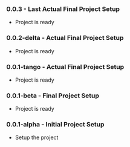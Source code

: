 ### 0.0.3 - Last Actual Final Project Setup
* Project is ready

### 0.0.2-delta - Actual Final Project Setup
* Project is ready

### 0.0.1-tango - Actual Final Project Setup
* Project is ready

### 0.0.1-beta - Final Project Setup
* Project is ready

### 0.0.1-alpha - Initial Project Setup
* Setup the project
